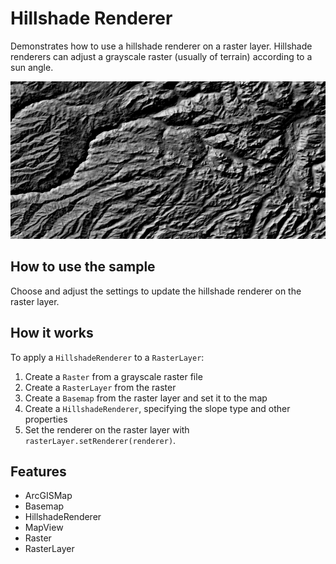 <h1>Hillshade Renderer</h1>

<p>Demonstrates how to use a hillshade renderer on a raster layer. Hillshade renderers can adjust a grayscale raster (usually of 
terrain) according to a sun angle.</p>

<p><img src="HillshadeRenderer.png"/></p>

<h2>How to use the sample</h2>

<p>Choose and adjust the settings to update the hillshade renderer on the raster layer.</p>

<h2>How it works</h2>

<p>To apply a <code>HillshadeRenderer</code> to a <code>RasterLayer</code>:</p>
<ol>
  <li>Create a <code>Raster</code> from a grayscale raster file</li>
  <li>Create a <code>RasterLayer</code> from the raster</li>
  <li>Create a <code>Basemap</code> from the raster layer and set it to the map</li>
  <li>Create a <code>HillshadeRenderer</code>, specifying the slope type and other properties</li>
  <li>Set the renderer on the raster layer with <code>rasterLayer.setRenderer(renderer)</code>.</li>
</ol>

<h2>Features</h2>

<ul>
  <li>ArcGISMap</li>
  <li>Basemap</li>
  <li>HillshadeRenderer</li>
  <li>MapView</li>
  <li>Raster</li>
  <li>RasterLayer</li>
</ul>
